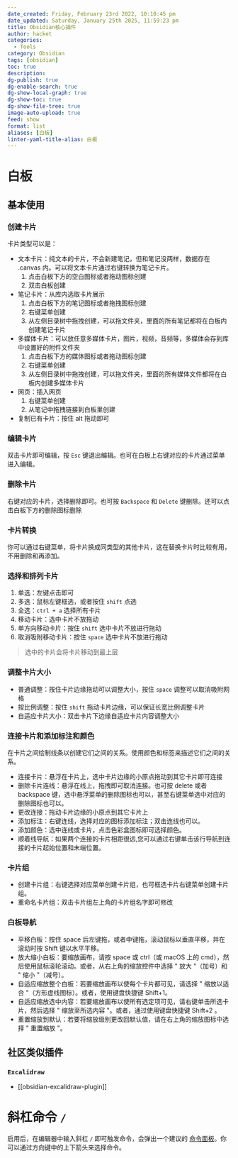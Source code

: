 ```yaml
---
date_created: Friday, February 23rd 2022, 10:10:45 pm
date_updated: Saturday, January 25th 2025, 11:59:23 pm
title: Obsidian核心插件
author: hacket
categories:
  - Tools
category: Obsidian
tags: [obsidian]
toc: true
description: 
dg-publish: true
dg-enable-search: true
dg-show-local-graph: true
dg-show-toc: true
dg-show-file-tree: true
image-auto-upload: true
feed: show
format: list
aliases: [白板]
linter-yaml-title-alias: 白板
---
```


# 白板

## 基本使用

### 创建卡片

卡片类型可以是：

- 文本卡片：纯文本的卡片，不会新建笔记，但和笔记没两样，数据存在 .canvas 内。可以将文本卡片通过右键转换为笔记卡片。
  1. 点击白板下方的空白图标或者拖动图标创建
  2. 双击白板创建
- 笔记卡片：从库内选取卡片展示
  1. 点击白板下方的笔记图标或者拖拽图标创建
  2. 右键菜单创建
  3. 从左侧目录树中拖拽创建，可以拖文件夹，里面的所有笔记都将在白板内创建笔记卡片
- 多媒体卡片：可以放任意多媒体卡片，图片，视频，音频等，多媒体会存到库中设置好的附件文件夹
  1. 点击白板下方的媒体图标或者拖动图标创建
  2. 右键菜单创建
  3. 从左侧目录树中拖拽创建，可以拖文件夹，里面的所有媒体文件都将在白板内创建多媒体卡片
- 网页：插入网页
  1. 右键菜单创建
  2. 从笔记中拖拽链接到白板里创建
- 复制已有卡片：按住 alt 拖动即可

### 编辑卡片

双击卡片即可编辑，按 `Esc` 键退出编辑。也可在白板上右键对应的卡片通过菜单进入编辑。

### 删除卡片

右键对应的卡片，选择删除即可。也可按 `Backspace` 和 `Delete` 键删除。还可以点击白板下方的删除图标删除

### 卡片转换

你可以通过右键菜单，将卡片换成同类型的其他卡片，这在替换卡片时比较有用，不用删除和再添加。

### 选择和排列卡片

1. 单选：左键点击即可
2. 多选：鼠标左键框选，或者按住 `shift` 点选
3. 全选：`ctrl + a` 选择所有卡片
4. 移动卡片：选中卡片不放拖动
5. 单方向移动卡片：按住 `shift` 选中卡片不放进行拖动
6. 取消吸附移动卡片：按住 `space` 选中卡片不放进行拖动

> 选中的卡片会将卡片移动到最上层

### 调整卡片大小

- 普通调整：按住卡片边缘拖动可以调整大小，按住 `space` 调整可以取消吸附网格
- 按比例调整：按住 `shift` 拖动卡片边缘，可以保证长宽比例调整卡片
- 自适应卡片大小：双击卡片下边缘自适应卡片内容调整大小

### 连接卡片和添加标注和颜色

在卡片之间绘制线条以创建它们之间的关系。使用颜色和标签来描述它们之间的关系。

- 连接卡片：悬浮在卡片上，选中卡片边缘的小原点拖动到其它卡片即可连接
- 删除卡片连线：悬浮在线上，拖拽即可取消连接。也可按 delete 或者 backspace 键，选中悬浮菜单的删除图标也可以，甚至右键菜单选中对应的删除图标也可以。
- 更改连接：拖动卡片边缘的小原点到其它卡片上
- 添加标注：右键连线，选择对应的图标添加标注；双击连线也可以。
- 添加颜色：选中连线或卡片，点击色彩盒图标即可选择颜色。
- 顺着线导航：如果两个连接的卡片相距很远,您可以通过右键单击该行导航到连接的卡片起始位置和末端位置。

### 卡片组

- 创建卡片组：右键选择对应菜单创建卡片组，也可框选卡片右键菜单创建卡片组。
- 重命名卡片组：双击卡片组左上角的卡片组名字即可修改

### 白板导航

- 平移白板：按住 space 后左键拖，或者中键拖，滚动鼠标以垂直平移，并在滚动时按 Shift 键以水平平移。
- 放大缩小白板：要缩放画布，请按 space 或 ctrl（或 macOS 上的 cmd），然后使用鼠标滚轮滚动。或者，从右上角的缩放控件中选择 " 放大 "（加号）和 " 缩小 "（减号）。
- 自适应缩放整个白板：若要缩放画布以使每个卡片都可见，请选择 " 缩放以适合 "（方形虚线图标）。或者，使用键盘快捷键 Shift+1。
- 自适应缩放选中内容：若要缩放画布以使所有选定项可见，请右键单击所选卡片，然后选择 " 缩放至所选内容 "。或者，通过使用键盘快捷键 Shift+2 。
- 重置缩放到默认：若要将缩放级别更改回默认值，请在右上角的缩放图标中选择 " 重置缩放 "。

## 社区类似插件

### `Excalidraw`

- [[obsidian-excalidraw-plugin]]

# 斜杠命令 `/`

启用后，在编辑器中输入斜杠 `/` 即可触发命令，会弹出一个建议的 [命令面板](https://pkmer.cn/Pkmer-Docs/10-obsidian/obsidian%E6%A0%B8%E5%BF%83%E6%8F%92%E4%BB%B6/%E5%91%BD%E4%BB%A4%E9%9D%A2%E6%9D%BF)。你可以通过方向键中的上下箭头来选择命令。

